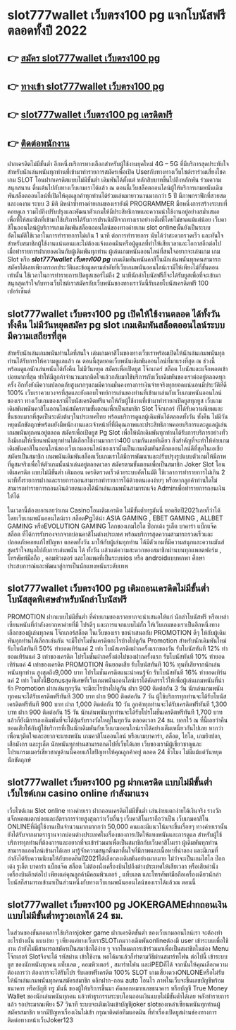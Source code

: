 # slot777wallet เว็บตรง100 pg  แจกโบนัสฟรีตลอดทั้งปี 2022

## 👉 [สมัคร slot777wallet เว็บตรง100 pg](https://slot777wallet.com/)
## 👉 [ทางเข้า slot777wallet เว็บตรง100 pg](https://slot777wallet.com/)
## 👉 [slot777wallet เว็บตรง100 pg เครดิตฟรี](https://slot777wallet.com/)
## 👉 [ติดต่อพนักงาน](https://slot777wallet.com/)


ฝากเครดิตไม่มีขั้นต่ำ  อีกหนึ่งบริการทางเลือกสำหรับผู้ใช้งานยุคใหม่ 4G – 5G ที่มีบริการสุดประทับใจสำหรับนักเล่นพนันทุกท่านที่เข้ามาทำรายการสมัครเพื่อเปิด Userกับทางทางเว็บไซต์เราร่วมเสี่ยงโชค เกม SLOT  โอนฝากเครดิตแบบไม่มีขั้นต่ำ เดิมพันได้ตั้งแต่ หลักสิบบาทขึ้นไปถึงหลักพัน ร่วมความสนุกสนาน ตื่นเต้นไปกับทางเว็บเกมเราได้แล้ว ณ ตอนนี้เว็บสล็อตออนไลน์ผู้ให้บริการเกมพนันเดิมพันสล็อตออนไลน์ที่เปิดให้คุณลูกค้าทุกท่านได้ร่วมเล่นมายาวนานมากกว่า 5 ปี มีภาพกราฟิกที่สวยสดและงดงาม ระบบ 3 มิติ
มิหนำซ้ำทางค่ายเกมของเรายังมี  PROGRAMMER มือหนึ่งการสร้างระบบที่คอยดูเล  รวมไปถึงปรับปรุงและพัฒนาตัวเกมให้มีประสิทธิภาพและความน่าใช้งานอยู่อย่างสม่ำเสมอ เพื่อที่ให้สมาชิกที่เข้ามาใช้บริการได้รับการปรนนิบัติจากทางเราอย่างเต็มที่โดยไม่ขาดแม้แต่น้อย เว็บคาสิโนออนไลน์ผู้บริการเกมเดิมพันสล็อตออนไลน์ของทางค่ายเกม slot onlineนั้นยังเป็นระบบ อัตโนมัติใช้เวลาในการทำรายการไม่เกิน 1 นาที ต่อการทำรายการ นับได้ว่าสะดวกรวดเร็ว และทันใจสำหรับสมาชิกผู้ใช้งานแน่นอนและไม่ต้องแจ้งแอดมินหรือผู้ดูแลที่ทำให้เสียเวลาและโอกาสอีกต่อไปเมื่อทำรายการฝากยอดเงินกับผู้เดิมพันทุกท่าน
ผู้เล่นเกมพนันออนไลน์ที่สนใจอยากจะเล่นเกม เกม Slot  หรือ ***slot777wallet เว็บตรง100 pg*** เกมเดิมพันพนันคาสิโนนักเล่นพนันทุกคนสามารถสมัครได้เลยเพียงกรอกประวัติและข้อมูลตามลำดับที่เว็บเกมพนันออนไลน์เรามีให้เพียงไม่กี่ขั้นตอนเท่านั้น ใช้เวลาในการทำรายการเปิดยูสเซอร์ไม่ถึง 2 นาทีนักล่าโบนัสฟรีก็จะได้รับยูสเพื่อที่จะเข้ามาสนุกสุดเร้าใจกับทางเว็บไซต์เราสมัครกับเว็บพนันของทางเราวันนี้รับเลยโบนัสเครดิตฟรี 100 เปอร์เซ็นต์

## slot777wallet เว็บตรง100 pg เปิดให้ใช้งานตลอด ได้ทั้งวัน ทั้งคืน ไม่มีวันหยุดสมัคร pg slot เกมเดิมพันสล็อตออนไลน์ระบบมีความเสถียรที่สุด 

สำหรับนักเล่นเกมพนันท่านใดที่สนใจ เล่นเกมคาสิโนของทางเว็บเราพร้อมเปิดให้นักเล่นเกมพนันทุกท่านได้รับการให้ความดูแลแล้ว ณ ตอนนี้สุดยอดเว็บพนันเดิมพันออนไลน์ที่มาแรงที่สุด ณ ช่วงนี้ พร้อมดูแลนักเล่นพนันได้ทั้งคืน ไม่มีวันหยุด สมัครเพื่อเปิดยูส โจ๊กเกอร์ สล็อต โบนัสและแจ็กพอตเข้าบ่อยมากที่สุด ทำให้มีลูกค้าจำนวนมากติดใจแล้วกลับมาใช้บริการกับเว็บเดิมพันของเราต่ออยู่ตลอดทุกครั้ง อีกทั้งยังมีความปลอดภัยสูงมากๆแถมมีความมั่นคงทางการเงินจ่ายจริงทุกยอดแน่นอนมีประวัติที่ดี 100% เว็บเราควบวงจรที่สุดและยังตอบโจทย์การเล่นของท่านที่เข้ามาเล่นกับเว็บเกมพนันออนไลน์ของเรา
ทางเว็บเกมของเรามีโบนัสเครดิตฟรีแจกให้กับผู้ใช้งานที่เข้ามาทำรายกเปิดยูสทุกยูส เว็บเกมเดิมพันพนันคาสิโนออนไลน์สมัครตามขั้นตอนเพื่อเป็นสมาชิก Slot โจ๊กเกอร์ ที่ได้รับความนิยมและชื่นชอบมากที่สุดเป็นระดับต้นๆในประเทศไทย พร้อมบริการดูแลผู้เดิมพันได้ตลอดทั้งวัน ทั้งคืน ไม่มีวันหยุดนักขัตฤกษ์พร้อมยังมีพนักงานและเจ้าหน้าที่ที่มีคุณภาพและประสิทธิภาพคอยบริการและดูแลผู้เล่นเกมพนันทุกคนอยู่ตลอด สมัครเพื่อเปิดยูส  Pg Slot เพื่อให้นักเดิมพันทุกท่านได้รับการบริการอย่างทั่วถึงมีเกมให้เซียนพนันทุกท่านได้เลือกใช้งานมากกว่า400 เกมกันเลยทีเดียว
สิ่งสำคัญที่จะทำให้ค่ายเกมเดิมพันคาสิโนออนไลน์ของเว็บเกมออนไลน์ของเรานั้นเป็นเกมเดิมพันสล็อตออนไลน์ดีที่สุดในเอเชีย สมัครเป็นสมาชิก  เกมพนันเดิมพันสล็อตเว็บเกมเราได้มีการพัฒนาและปรับปรุงรูปแบบตัวเกมให้มีภาพที่ดูสมจริงเพื่อให้ตัวเกมนั้นน่าเล่นอยู่ตลอดเวลา สมัครตามขั้นตอนเพื่อเป็นสมาชิก Joker Slot โอนเติมเครดิต แบบไม่มีขั้นต่ำ เติมถอน เครดิตรวดเร็วด้วยระบบอัตโนมัติ ใช้เวลาการทำรายการไม่เกิน 2 นาทีทั้งรายการฝากและรายการถอนสามารถทำรายการได้ด้วยตนเองง่ายๆ หรือหากลูกค้าท่านใดไม่สามารถทำรายการถอนเงินด้วยตนเองได้นักเล่นเกมพนันสามารถแจ้ง Adminเพื่อทำรายการถอนเงินให้ได้

ในเวลานี้ต้องบอกเลยว่าเกม Casinoโอนเติมเครดิต ไม่มีขั้นต่ำทรูมันนี่ ยอดฮิตปี2021เลยก็ว่าได้โดยเว็บเกมพนันออนไลน์เรา สล็อตPgได้นำ  ASIA GAMING , EBET GAMING , ALLBET GAMING หรือEVOLUTION GAMING โลกของเกมไฮโล ป๊อกเด้ง รูเล็ต บาคาร่า แบ็กแจ๊ค สล็อต ที่ได้การรับรองจากจากบ่อนคาสิโนต่างประเทศ พร้อมบริการสุดความสามารถรวดเร็วและปลอดภัยคอยแก้ไขปัญหา ตลอดทั้งวัน มาให้กับผู้เล่นทุกท่าน ได้มีตัวเกมที่มีความสนุกและความมันส์สุดเร้าใจสนุกไปกับการเล่นพนัน ได้ ทั้งวัน แล้วแต่ความสะดวกของสมาชิกผ่านบนทุกแพลตฟอร์ม , โทรศัพท์มือถือ , คอมพิวเตอร์ และไอแพดที่เป็นระบบios หรือ androidแบบพกพา ศึกษาประสบการณ์และพัฒนาสู่การเป็นนักแทงพนันระดับเทพ

## slot777wallet เว็บตรง100 pg เติมถอนเครดิตไม่มีขั้นต่ำ โบนัสสุดพิเศษสำหรับนักล่าโบนัสฟรี

 PROMOTION  ฝากแบบไม่มีขั้นต่ำ ที่ค่ายเกมของเราอยากจะนำเสนอให้แก่  นักล่าโบนัสฟรี หรือเหล่าเซียนพนันที่กำลังอยากหาค่ายที่มี โปรดีๆ และการแจกแบบไม่กั๊ก ให้เว็บเกมของเราเป็นอีกหนึ่งทางเลือกของผู้เล่นทุกคน โจ๊กเกอร์สล็อต ในเว็บของเรา ขอนำเสนอกับ PROMOTION ดีๆ ให้กับผู้เดิมพันทุกท่านได้เลือกเล่นกัน จะมีโปรโมชั่นเครดิตอะไรบ้างไปดูกัน
 Promotion สำหรับนักเดิมพันใหม่ รับโบนัสทันที 50% ทำยอดเทิร์นแค่ 2 เท่า
โบนัสเครดิตฝากครั้งแรกของวัน รับโบนัสทันที 12% ทำยอดเทิร์นแค่ 3 เท่าของเครดิต
โปรโมชั่นฝากครั้งต่อไปของฝากครั้งแรก รับโบนัสทันที 10% ทำยอดเทิร์นแค่ 4 เท่าของเครดิต
 PROMOTION คืนยอดเสีย รับโบนัสทันที 10% ทุนที่เสียจากนักเล่นพนันทุกท่าน สูงสุดถึง9,000 บาท
โปรโมชั่นเครดิตแนะนำคนรู้จัก รับโบนัสทันที 16% ทำยอดเทิร์นแค่ 2 เท่า
ในทั้งนี้Bonusสุดพิเศษที่เว็บเกมพนันออนไลน์เราได้คัดสรรไว้ให้เพื่อผู้เล่นเกมพนันที่น่ารัก  Promotion ฝากเล่นทุกๆวัน จะมีอะไรบ้างไปดูกัน
ฝาก 900 ติดต่อกัน 3 วัน นักเล่นเกมพนันทุกคนจะได้รับเครดิตฟรีทันที 300 บาท
ฝาก 900 ติดต่อกัน 7 วัน ผู้ใช้บริการทุกท่านจะได้รับโบนัสเครดิตฟรีทันที 900 บาท
ฝาก 1,000 ติดต่อกัน 10 วัน ลูกค้าทุกท่านจะได้รับเครดิตฟรีทันที 1,300 บาท
ฝาก 900 ติดต่อกัน 15 วัน นักเล่นพนันทุกท่านจะได้รับโปรโมชั่นเครดิตฟรีทันที 1,700 บาท
แล้วก็ยังมีการลงเดิมพันที่จะได้ลุ้นรับรางวัลใหญ่ในทุกวัน ตลอดเวลา 24 ชม. บอกไว้ ณ ที่นี้เลยว่าคืนยอดเสียให้กับผู้ใช้บริการที่เป็นนักเดิมพันกับเว็บเกมออนไลน์เราได้อย่างเต็มเหนี่ยวกันไปเลย หากว่าเพื่อนๆติดใจและอยากจะแทงพนัน เกมคาสิโนออนไลน์ หรือเกมบาคาร่า, สล็อต, ไฮโล, เกมยิงปลา, เสือมังกร และรูเล็ต นักพนันทุกท่านสามารถกดไปที่เว็บได้เลย เว็บของเรามีผู้เชี่ยวชาญและโปรแกรมเมอร์เชี่ยวชาญด้านนี้คอยแก้ไขปัญหาให้คุณลูกค้าอยู่ ตลอด 24 ชั่วโมง ไม่มีแม้แต่วันหยุดนักขัตฤกษ์

## slot777wallet เว็บตรง100 pg ฝากเครดิต แบบไม่มีขั้นต่ำ  เว็บไซต์เกม casino online กำลังมาแรง

เว็บไซต์เกม Slot online ทางค่ายเรา ฝากถอนเครดิตไม่มีขั้นต่ำ เล่นง่ายแตกง่ายได้เงินจริง รางวัลแจ็กพอตแตกบ่อยและอัตราการจ่ายสูงสุดกว่าเว็บอื่นๆ เว็บคาสิโนเราถือว่าเป็น เว็บเกมคาสิโน ONLINEที่มีผู้ใช้งานเป็นจำนวนมากมากกว่า 50,000 คนและมีแนวโน้มจะขึ้นเรื่อยๆ ทางค่ายเรานั้นยังได้รับจากมาตราฐานจากบ่อนต่างประเทศในเรื่องของการเปิดให้แทงพนันและการดูแล สำหรับผู้ใช้บริการทุกท่านที่ต้องการและอยากที่จะเข้าร่วมมาเพื่อเป็นสมาชิกกับเว็บคาสิโนเรา ผู้เดิมพันทุกท่านสามารถแอดไลน์เข้ามาได้เลย
	มารู้จักความสนุกตื่นตาตื่นใจที่มีภาพและเนื้อหาที่น่าลอง และมีเกมที่กำลังได้รับความนิยมให้กับยอดฮิตปี2021ได้เลือกลงเดิมพันอย่างมากมาย  ไม่ว่าจะเป็นเกมไฮโล ป๊อกเด้ง รูเล็ต บาคาร่า แบ็กแจ๊ค สล็อต ไม่ต้องนั่งเครื่องบินไปถึงต่างประเทศให้เสียเวลา หรือเสียค่านั่งเครื่องบินอีกต่อไป เพียงแค่คุณลูกค้ามีคอมพิวเตอร์ , แท็บเลต และโทรศัพท์มือถือเครื่องเดียวนักล่าโบนัสก็สามารถเข้ามาเป็นส่วนหนึ่งกับทางเว็บเกมพนันออนไลน์ของเราได้แล้วณ ตอนนี้

## slot777wallet เว็บตรง100 pg JOKERGAMEฝากถอนเงินแบบไม่มีขั้นต่ำทรูวอเลทได้ 24 ชม.

ในส่วนของขั้นตอนการใช้บริการjoker game ฝากเครดิตขั้นต่ำ ของเว็บเกมออนไลน์เรา จะต้องทำอะไรบ้างนั้น แบบง่าย ๆ เพียงแค่ทางเว็บเราSLOTเกมวางเดิมพันonlineต้องมี user เข้าระบบเพื่อใช้งาน ถ้ายังไม่มีสามารถสมัครเป็นสมาชิกได้ง่าย ๆ จากโหมดการเข้าร่วมมาเพื่อเป็นสมาชิกในช่อง Menu โจ๊กเกอร์ Slotจึงจะได้ รหัสผ่าน เข้าใช้งาน พอได้มาแล้วก็ทำตามวิธีผ่านสมาร์ทโฟน ต่อไปนี้
เข้าระบบ ยูส  ของนักพนันทุกคน แท็บเลต , คอมพิวเตอร์ , สมาร์ทโฟน และiPEDก็ได้
จากนั้นให้คุณเลือกความต้องการว่า ต้องการจะได้รับโปร รับเลยฟรีเครดิต 100% SLOT เกมเสี่ยงดวงONLONEหรือไม่รับ
ให้นักเล่นเกมพนันทุกคนสมัครสมาชิก คลิกฝาก-ถอน auto โอนไว ภาพในเว็บจะขึ้นเลขบัญชีพร้อมธนาคาร หรือบัญชี ทรู มันนี่ ของผู้ให้บริการขึ้นมา
คัดลอกหมายเลขธนาคาร หรือบัญชี  True Money Wallet ของนักเล่นพนันทุกคน แล้วทำธุรกรรมระบบโอนถอนเงินแบบไม่มีขั้นต่ำได้เลย
หลังทำรายการแล้ว รอประมาณเพียง 57 วินาที ระบบจะเติมเงินเข้าบัญชีjoker slotของเหล่าเซียนพนันทุกท่านผู้สมัครสมาชิก
หากมีปัญหาเรื่องเงินไม่เข้า กรุณาติดต่อทีมแอดมิน ที่ทำเรื่องเปิดยูสผ่านช่องทางการติดต่อทางหน้าเว็บJoker123


